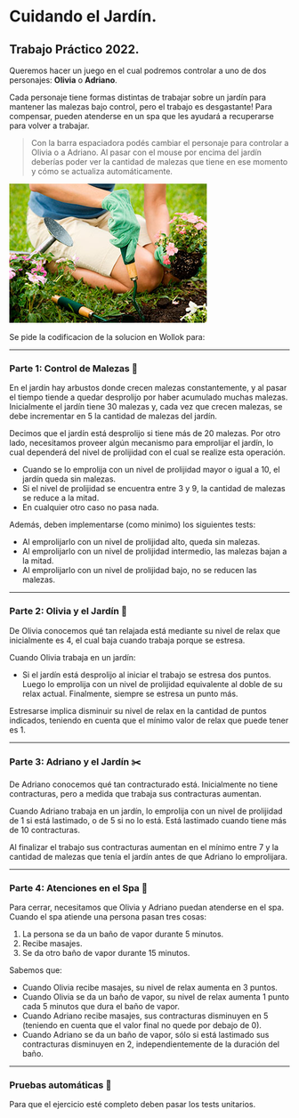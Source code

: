 # Cuidando el Jardín.
## Trabajo Práctico 2022.

Queremos hacer un juego en el cual podremos controlar a uno de dos personajes: **Olivia** o **Adriano**.

Cada personaje tiene formas distintas de trabajar sobre un jardín para mantener las malezas bajo control, pero el trabajo es desgastante! Para compensar, pueden atenderse en un spa que les ayudará a recuperarse para volver a trabajar.

> Con la barra espaciadora podés cambiar el personaje para controlar a Olivia o a Adriano. Al pasar con el mouse por encima del jardín deberías poder ver la cantidad de malezas que tiene en ese momento y cómo se actualiza automáticamente.

![](CuidadosJardin.jpg)

Se pide la codificacion de la solucion en Wollok para:

___
### Parte 1: Control de Malezas 🌿
En el jardín hay arbustos donde crecen malezas constantemente, y al pasar el tiempo tiende a quedar desprolijo por haber acumulado muchas malezas. Inicialmente el jardín tiene 30 malezas y, cada vez que crecen malezas, se debe incrementar en 5 la cantidad de malezas del jardín.

Decimos que el jardín está desprolijo si tiene más de 20 malezas. Por otro lado, necesitamos proveer algún mecanismo para emprolijar el jardín, lo cual dependerá del nivel de prolijidad con el cual se realize esta operación.
- Cuando se lo emprolija con un nivel de prolijidad mayor o igual a 10, el jardín queda sin malezas.
- Si el nivel de prolijidad se encuentra entre 3 y 9, la cantidad de malezas se reduce a la mitad.
- En cualquier otro caso no pasa nada.

Además, deben implementarse (como minimo) los siguientes tests:
- Al emprolijarlo con un nivel de prolijidad alto, queda sin malezas.
- Al emprolijarlo con un nivel de prolijidad intermedio, las malezas bajan a la mitad.
- Al emprolijarlo con un nivel de prolijidad bajo, no se reducen las malezas.

___
### Parte 2: Olivia y el Jardín 💐
De Olivia conocemos qué tan relajada está mediante su nivel de relax que inicialmente es 4, el cual baja cuando trabaja porque se estresa.

Cuando Olivia trabaja en un jardín:
- Si el jardín está desprolijo al iniciar el trabajo se estresa dos puntos. Luego lo emprolija con un nivel de prolijidad equivalente al doble de su relax actual. Finalmente, siempre se estresa un punto más.

Estresarse implica disminuir su nivel de relax en la cantidad de puntos indicados, teniendo en cuenta que el mínimo valor de relax que puede tener es 1.

___
### Parte 3: Adriano y el Jardín ✂️
De Adriano conocemos qué tan contracturado está. Inicialmente no tiene contracturas, pero a medida que trabaja sus contracturas aumentan.

Cuando Adriano trabaja en un jardín, lo emprolija con un nivel de prolijidad de 1 si está lastimado, o de 5 si no lo está. Está lastimado cuando tiene más de 10 contracturas.

Al finalizar el trabajo sus contracturas aumentan en el mínimo entre 7 y la cantidad de malezas que tenía el jardín antes de que Adriano lo emprolijara.

___
### Parte 4: Atenciones en el Spa 🎍
Para cerrar, necesitamos que Olivia y Adriano puedan atenderse en el spa. Cuando el spa atiende una persona pasan tres cosas:

1. La persona se da un baño de vapor durante 5 minutos.
2. Recibe masajes.
3. Se da otro baño de vapor durante 15 minutos.

Sabemos que:
- Cuando Olivia recibe masajes, su nivel de relax aumenta en 3 puntos.
- Cuando Olivia se da un baño de vapor, su nivel de relax aumenta 1 punto cada 5 minutos que dura el baño de vapor.
- Cuando Adriano recibe masajes, sus contracturas disminuyen en 5 (teniendo en cuenta que el valor final no quede por debajo de 0).
- Cuando Adriano se da un baño de vapor, sólo si está lastimado sus contracturas disminuyen en 2, independientemente de la duración del baño.

___
### Pruebas automáticas 🧪
Para que el ejercicio esté completo deben pasar los tests unitarios.